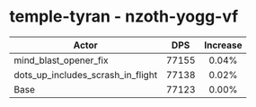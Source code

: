 # temple-tyran - nzoth-yogg-vf
| Actor | DPS | Increase |
|---|:---:|:---:|
|mind_blast_opener_fix|77155|0.04%|
|dots_up_includes_scrash_in_flight|77138|0.02%|
|Base|77123|0.00%|

